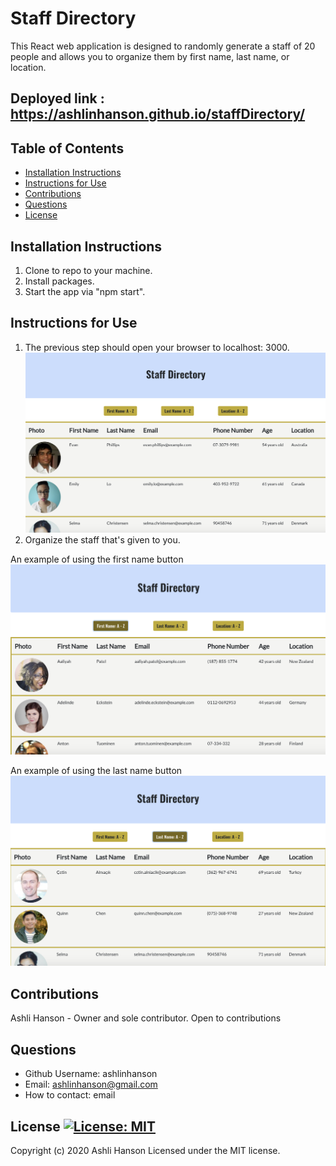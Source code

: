 # Staff Directory 
 This React web application is designed to randomly generate a staff of 20 people and allows you to organize them by first name, last name, or location.  
## Deployed link : https://ashlinhanson.github.io/staffDirectory/

 ## Table of Contents 
 * [Installation Instructions](#Installation-Instructions) 
 * [Instructions for Use](#Instructions-for-Use) 
 * [Contributions](#Contributions) 
 * [Questions](#Questions) 
 * [License](#License) 
 ## Installation Instructions 
 1. Clone to repo to your machine. 
 2. Install packages. 
 3. Start the app via "npm start". 
 ## Instructions for Use 
  1. The previous step should open your browser to localhost: 3000. 
  ![Initial page](./assets/screenshots/initialopen.png)
  2. Organize the staff that's given to you.

  An example of using the first name button
  ![Sort by first name](./assets/screenshots/firstname.png)

  An example of using the last name button
  ![Sort by last name](./assets/screenshots/lastname.png)

 ## Contributions 
 Ashli Hanson - Owner and sole contributor. Open to contributions 
  
 ## Questions  
 * Github Username: ashlinhanson 
 * Email: ashlinhanson@gmail.com 
 * How to contact: email 
 ## License  [![License: MIT](https://img.shields.io/badge/License-MIT-yellow.svg)](https://opensource.org/licenses/MIT) 
 Copyright (c) 2020 Ashli Hanson Licensed under the MIT license.